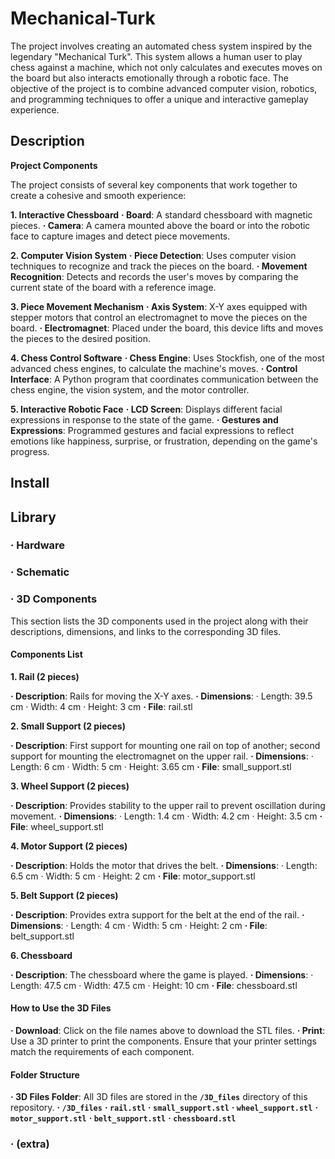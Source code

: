 # Mechanical-Turk

The project involves creating an automated chess system inspired by the legendary "Mechanical Turk". This system allows a human user to play chess against a machine, which not only calculates and executes moves on the board but also interacts emotionally through a robotic face. The objective of the project is to combine advanced computer vision, robotics, and programming techniques to offer a unique and interactive gameplay experience.

## Description

**Project Components**

The project consists of several key components that work together to create a cohesive and smooth experience:

**1. Interactive Chessboard**
**· Board**: A standard chessboard with magnetic pieces.
**· Camera**: A camera mounted above the board or into the robotic face to capture images and detect piece movements.

**2. Computer Vision System** 
**· Piece Detection**: Uses computer vision techniques to recognize and track the pieces on the board.
**· Movement Recognition**: Detects and records the user's moves by comparing the current state of the board with a reference image.

**3. Piece Movement Mechanism**
**· Axis System**: X-Y axes equipped with stepper motors that control an electromagnet to move the pieces on the board.
**· Electromagnet**: Placed under the board, this device lifts and moves the pieces to the desired position.

**4. Chess Control Software**
**· Chess Engine**: Uses Stockfish, one of the most advanced chess engines, to calculate the machine's moves.
**· Control Interface**: A Python program that coordinates communication between the chess engine, the vision system, and the motor controller.

**5. Interactive Robotic Face**
**· LCD Screen**: Displays different facial expressions in response to the state of the game.
**· Gestures and Expressions**: Programmed gestures and facial expressions to reflect emotions like happiness, surprise, or frustration, depending on the game's progress.

## Install

## Library

### · Hardware

### · Schematic

### · 3D Components

This section lists the 3D components used in the project along with their descriptions, dimensions, and links to the corresponding 3D files.

#### Components List
**1. Rail (2 pieces)**

**· Description**: Rails for moving the X-Y axes.
**· Dimensions**:
· Length: 39.5 cm
· Width: 4 cm
· Height: 3 cm
**· File**: rail.stl

**2. Small Support (2 pieces)**

**· Description**: First support for mounting one rail on top of another; second support for mounting the electromagnet on the upper rail.
**· Dimensions**:
· Length: 6 cm
· Width: 5 cm
· Height: 3.65 cm
**· File**: small_support.stl

**3. Wheel Support (2 pieces)**

**· Description**: Provides stability to the upper rail to prevent oscillation during movement.
**· Dimensions**:
· Length: 1.4 cm
· Width: 4.2 cm
· Height: 3.5 cm
**· File**: wheel_support.stl

**4. Motor Support (2 pieces)**

**· Description**: Holds the motor that drives the belt.
**· Dimensions**:
· Length: 6.5 cm
· Width: 5 cm
· Height: 2 cm
**· File**: motor_support.stl

**5. Belt Support (2 pieces)**

**· Description**: Provides extra support for the belt at the end of the rail.
**· Dimensions**:
· Length: 4 cm
· Width: 5 cm
· Height: 2 cm
**· File**: belt_support.stl

**6. Chessboard**

**· Description**: The chessboard where the game is played.
**· Dimensions**:
· Length: 47.5 cm
· Width: 47.5 cm
· Height: 10 cm
**· File**: chessboard.stl

#### How to Use the 3D Files
**· Download**: Click on the file names above to download the STL files.
**· Print**: Use a 3D printer to print the components. Ensure that your printer settings match the requirements of each component.

#### Folder Structure
**· 3D Files Folder**: All 3D files are stored in the **`/3D_files`** directory of this repository.
**· `/3D_files`**
**· `rail.stl`**
**· `small_support.stl`**
**· `wheel_support.stl`**
**· `motor_support.stl`**
**· `belt_support.stl`**
**· `chessboard.stl`**

### · (extra)
